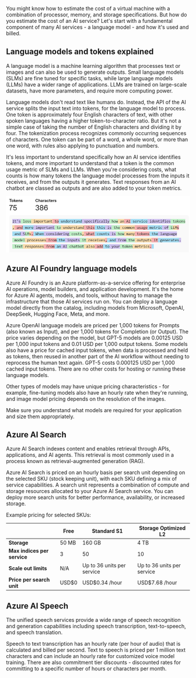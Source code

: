 You might know how to estimate the cost of a virtual machine with a combination of processor, memory, and storage specifications. But how do you estimate the cost of an AI service? Let's start with a fundamental component of many AI services - a language model - and how it's used and billed.

## Language models and tokens explained

A language model is a machine learning algorithm that processes text or images and can also be used to generate outputs. Small language models (SLMs) are fine tuned for specific tasks, while large language models (LLMs) have a wider range of applications. LLMs are trained on large-scale datasets, have more parameters, and require more computing power.

Language models don't read text like humans do. Instead, the API of the AI service splits the input text into tokens, for the language model to process. One token is approximately four English characters of text, with other spoken languages having a higher token-to-character ratio. But it's not a simple case of taking the number of English characters and dividing it by four. The tokenization process recognizes commonly occurring sequences of characters. One token can be part of a word, a whole word, or more than one word, with rules also applying to punctuation and numbers.

It's less important to understand specifically how an AI service identifies tokens, and more important to understand that a token is the common usage metric of SLMs and LLMs. When you're considering costs, what counts is how many tokens the language model processes from the inputs it receives, and from the outputs it generates. Text responses from an AI chatbot are classed as outputs and are also added to your token metrics. 

[![A diagram showing how tokens relate to characters.](../media/tokens-characters.png)](../media/tokens-characters-big.png#lightbox)

## Azure AI Foundry language models

Azure AI Foundry is an Azure platform-as-a-service offering for enterprise AI operations, model builders, and application development. It's the home for Azure AI agents, models, and tools, without having to manage the infrastructure that those AI services run on. You can deploy a language model directly from the catalog, including models from Microsoft, OpenAI, DeepSeek, Hugging Face, Meta, and more.  

Azure OpenAI language models are priced per 1,000 tokens for Prompts (also known as Input), and per 1,000 tokens for Completion (or Output). The price varies depending on the model, but GPT-5 models are 0.00125 USD per 1,000 input tokens and 0.01 USD per 1,000 output tokens. Some models also have a price for cached input tokens, when data is processed and held as tokens, then reused in another part of the AI workflow without needing to reprocess the human text again. GPT-5 costs 0.000125 USD per 1,000 cached input tokens. There are no other costs for hosting or running these language models.

Other types of models may have unique pricing characteristics - for example, fine-tuning models also have an hourly rate when they're running, and image model pricing depends on the resolution of the images.

Make sure you understand what models are required for your application and size them appropriately.  

## Azure AI Search

Azure AI Search indexes content and enables retrieval through APIs, applications, and AI agents. This retrieval is most commonly used in a process known as retrieval-augmented generation (RAG). 

Azure AI Search is priced on an hourly basis per search unit depending on the selected SKU (stock keeping unit), with each SKU defining a mix of service capabilities. A search unit represents a combination of compute and storage resources allocated to your Azure AI Search service. You can deploy more search units for better performance, availability, or increased storage.

Example pricing for selected SKUs:

| | **Free** | **Standard S1** | **Storage Optimized L2** |
|---|---|---|---|
| **Storage** | 50 MB | 160 GB | 4 TB |
| **Max indices per service** | 3 | 50 | 10 |
| **Scale out limits** | N/A | Up to 36 units per service | Up to 36 units per service |
| **Price per search unit** | USD$0 | USD$0.34 /hour | USD$7.68 /hour |

## Azure AI Speech

The unified speech services provide a wide range of speech recognition and generation capabilities including speech transcription, text-to-speech, and speech translation.

Speech to text transcription has an hourly rate (per hour of audio) that is calculated and billed per second. Text to speech is priced per 1 million text characters and can include an hourly rate for customized voice model training. There are also commitment tier discounts - discounted rates for committing to a specific number of hours or characters per month.
